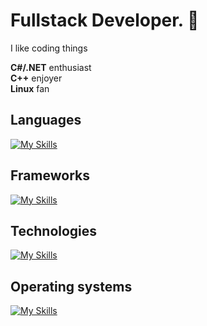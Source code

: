 # Fullstack Developer. 🌼

I like coding things

__C#/.NET__ enthusiast  
__C++__ enjoyer  
__Linux__ fan  

## Languages
[![My Skills](https://skillicons.dev/icons?i=cs,js,ts,html,css,cpp,lua,py,solidity,bash,powershell,mysql)](https://skillicons.dev)

## Frameworks
[![My Skills](https://skillicons.dev/icons?i=dotnet,nextjs,react,tailwind,nodejs,express)](https://skillicons.dev)

## Technologies
[![My Skills](https://skillicons.dev/icons?i=docker,nginx,azure,blender,unreal,git,github,prisma,visualstudio,vscode)](https://skillicons.dev)

## Operating systems
[![My Skills](https://skillicons.dev/icons?i=linux,mint,debian,ubuntu,windows)](https://skillicons.dev)

